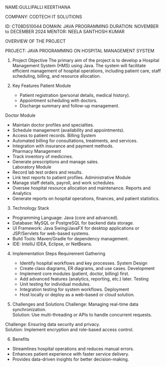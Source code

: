 NAME:GULLIPALLI KEERTHANA


COMPANY: CODTECH IT SOLUTIONS


ID: CT08DS10044
DOMAIN: JAVA PROGRAMMING
DURATION: NOVEMBER to DECEMBER 2024
MENTOR: NEELA SANTHOSH KUMAR

OVERVIEW OF THE PROJECT

PROJECT: JAVA PROGRAMMING ON HOSPITAL MANAGEMENT SYSTEM

1. Project Objective
The primary aim of the project is to develop a Hospital Management System (HMS) using Java. The system will facilitate efficient management of hospital operations, including patient care, staff scheduling, billing, and resource allocation.

2. Key Features
  Patient Module  
   - Patient registration (personal details, medical history).  
   - Appointment scheduling with doctors.  
   - Discharge summary and follow-up management.

  Doctor Module  
   - Maintain doctor profiles and specialties.  
   - Schedule management (availability and appointments).  
   - Access to patient records.
  Billing System 
   - Automated billing for consultations, treatments, and services.  
   - Integration with insurance and payment methods.  
  Pharmacy Management 
   - Track inventory of medicines.  
   - Generate prescriptions and manage sales.  
  Laboratory Module  
   - Record lab test orders and results.  
   - Link test reports to patient profiles.
  Administrative Module  
   - Manage staff details, payroll, and work schedules.  
   - Oversee hospital resource allocation and maintenance.
  Reports and Analytics 
   - Generate reports on hospital operations, finances, and patient statistics.

3. Technology Stack
- Programming Language: Java (core and advanced).  
- Database: MySQL or PostgreSQL for backend data storage.  
- UI Framework: Java Swing/JavaFX for desktop applications or JSP/Servlets for web-based systems.  
- Build Tools: Maven/Gradle for dependency management.  
- IDE: IntelliJ IDEA, Eclipse, or NetBeans.


4. Implementation Steps
 Requirement Gathering  
   - Identify hospital workflows and key processes.
 System Design  
   - Create class diagrams, ER diagrams, and use cases.
 Development  
   - Implement core modules (patient, doctor, billing) first.  
   - Add advanced features (analytics, reporting, etc.) later.
 Testing  
   - Unit testing for individual modules.  
   - Integration testing for system workflows.
 Deployment  
   - Host locally or deploy as a web-based or cloud solution.


5. Challenges and Solutions
  Challenge: Managing real-time data synchronization.  
  Solution: Use multi-threading or APIs to handle concurrent requests.  

  Challenge: Ensuring data security and privacy.  
  Solution: Implement encryption and role-based access control.

6. Benefits
- Streamlines hospital operations and reduces manual errors.  
- Enhances patient experience with faster service delivery.  
- Provides data-driven insights for better decision-making.




